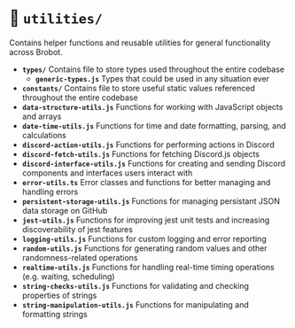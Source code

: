 # 📂 `utilities/`

Contains helper functions and reusable utilities for general functionality across Brobot.

* **`types/`** Contains file to store types used throughout the entire codebase
  * **`generic-types.js`** Types that could be used in any situation ever
* **`constants/`** Contains file to store useful static values referenced throughout the entire codebase
* **`data-structure-utils.js`** Functions for working with JavaScript objects and arrays
* **`date-time-utils.js`** Functions for time and date formatting, parsing, and calculations
* **`discord-action-utils.js`** Functions for performing actions in Discord
* **`discord-fetch-utils.js`** Functions for fetching Discord.js objects
* **`discord-interface-utils.js`** Functions for creating and sending Discord components and interfaces users interact with
* **`error-utils.ts`** Error classes and functions for better managing and handling errors
* **`persistent-storage-utils.js`** Functions for managing persistant JSON data storage on GitHub
* **`jest-utils.js`** Functions for improving jest unit tests and increasing discoverability of jest features
* **`logging-utils.js`** Functions for custom logging and error reporting
* **`random-utils.js`** Functions for generating random values and other randomness-related operations
* **`realtime-utils.js`** Functions for handling real-time timing operations (e.g. waiting, scheduling)
* **`string-checks-utils.js`** Functions for validating and checking properties of strings
* **`string-manipulation-utils.js`** Functions for manipulating and formatting strings
